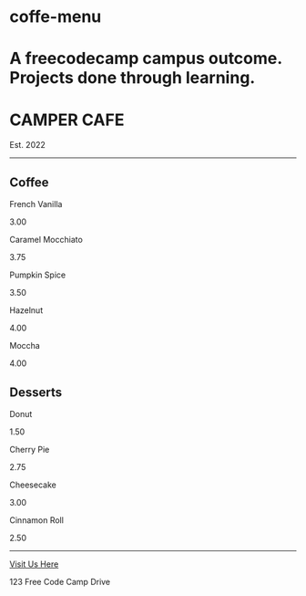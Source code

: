 # coffe-menu
# A freecodecamp campus outcome. Projects done through learning. 
 
 
<!DOCTYPE html>
<html lang='en'>
    <head>
        <meta charset='utf-8'>
        <met name="'viewport" content="width=device-width, initial-scale=1.0">
            <link href="./styles/styles.css" rel='stylesheet'/>
        <title>CAMPER CAFE</title>
    </head>
    <body>
        <div class="menu">
      <main>
          <h1>CAMPER CAFE</h1>
          <p class="established">Est. 2022</p>
          <hr>
          <section>
            <h2>Coffee</h2>
            <article class="item">
                <p class="flavour">French Vanilla</p><p class="price">3.00</p>
            </article>
            <article class="item">
                <p class="flavour">Caramel Mocchiato</p><p class="price">3.75</p>
            </article>
            <article class="item">
                <p class="flavour">Pumpkin Spice</p><p class="price">3.50</p>
            </article>
            <article class="item">
            <p class="flavour">Hazelnut</p><p class="price">4.00</p>
            </article>
            <article class="item">
                <p class="flavour">Moccha</p><p class="price">4.00</p>
            </article>
          </section>
          <section>
            <h2>Desserts</h2>
            <article class="item">
                <p class="dessert">Donut</p><p class="price">1.50</p>
            </article>
            <article class="item">
                <p class="dessert">Cherry Pie</p><p class="price">2.75</p>
            </article>
            <article class="item">
                <p class="dessert">Cheesecake</p><p class="price">3.00</p>
            </article>
            <article class="item">
                <p class="dessert">Cinnamon Roll</p><p class="price">2.50</p>
            </article>
          </section>
      </main>
      <hr class="bottom-line">
      <footer>
        <p class="footer"><a href="https://www.freecodecamp.org" target="_blank">Visit Us Here</a></p>
        <p class="footer">123 Free Code Camp Drive</p>
      </footer>
      </div>
    </body>
</html>
